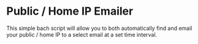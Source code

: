 # Public / Home IP Emailer
This simple bach script will allow you to both automatically find and email your public / home IP to a select email at a set time interval. 




